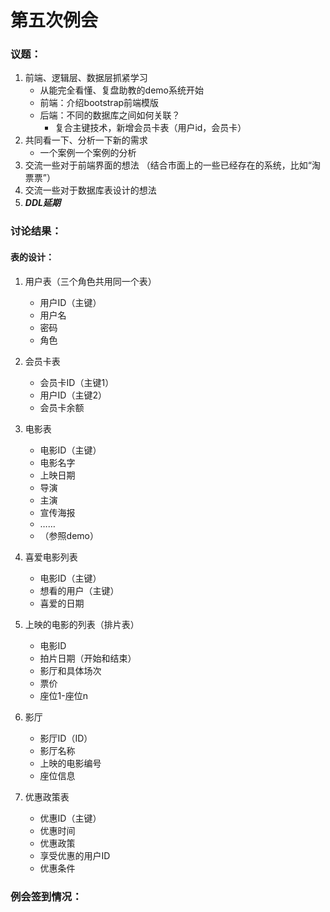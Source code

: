 # 第五次例会 

### 议题：  

1. 前端、逻辑层、数据层抓紧学习  
   - 从能完全看懂、复盘助教的demo系统开始  
   - 前端：介绍bootstrap前端模版  
   - 后端：不同的数据库之间如何关联？  
     - 复合主键技术，新增会员卡表（用户id，会员卡）
2. 共同看一下、分析一下新的需求  
   - 一个案例一个案例的分析  
3. 交流一些对于前端界面的想法 （结合市面上的一些已经存在的系统，比如“淘票票”） 
4. 交流一些对于数据库表设计的想法   
5. ***DDL延期***





### 讨论结果：  

#### 表的设计：  

1. 用户表（三个角色共用同一个表）

   - 用户ID（主键）  
   - 用户名
   - 密码
   - 角色

2. 会员卡表

   - 会员卡ID（主键1）
   - 用户ID（主键2）
   - 会员卡余额

3. 电影表

   - 电影ID（主键）
   - 电影名字
   - 上映日期
   - 导演
   - 主演
   - 宣传海报
   - ……
   - （参照demo）

4. 喜爱电影列表

   - 电影ID（主键）
   - 想看的用户（主键）
   - 喜爱的日期

5. 上映的电影的列表（排片表）

   - 电影ID
   - 拍片日期（开始和结束）
   - 影厅和具体场次
   - 票价
   - 座位1-座位n

6. 影厅

   - 影厅ID（ID）
   - 影厅名称
   - 上映的电影编号
   - 座位信息

7. 优惠政策表

   - 优惠ID（主键）
   - 优惠时间
   - 优惠政策
   - 享受优惠的用户ID
   - 优惠条件





### 例会签到情况：  

